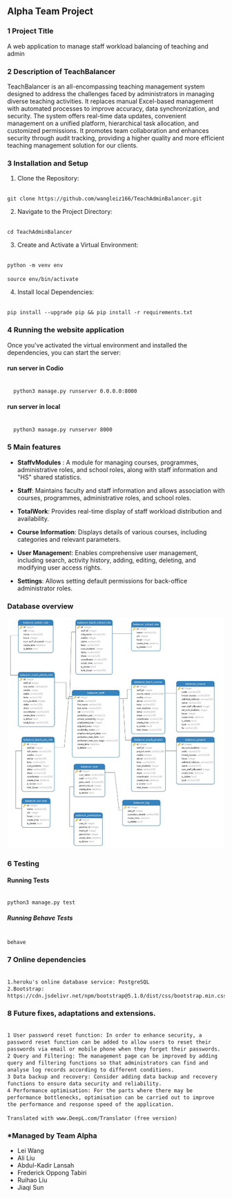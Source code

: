 ## Alpha Team Project



### 1 Project Title



A web application to manage staff workload balancing of teaching and admin



### 2 Description of TeachBalancer




TeachBalancer is an all-encompassing teaching management system designed to address the challenges faced by administrators in managing diverse teaching activities. It replaces manual Excel-based management with automated processes to improve accuracy, data synchronization, and security. The system offers real-time data updates, convenient management on a unified platform, hierarchical task allocation, and customized permissions. It promotes team collaboration and enhances security through audit tracking, providing a higher quality and more efficient teaching management solution for our clients.



### 3 Installation and Setup



1. Clone the Repository:

```

git clone https://github.com/wangleiz166/TeachAdminBalancer.git

```



2. Navigate to the Project Directory:

```

cd TeachAdminBalancer

```



3. Create and Activate a Virtual Environment:

```

python -m venv env

source env/bin/activate

```



4. Install local Dependencies:

```

pip install --upgrade pip && pip install -r requirements.txt

```



### 4 Running the website application



Once you've activated the virtual environment and installed the dependencies, you can start the server:


#### run server in Codio
```bash

  python3 manage.py runserver 0.0.0.0:8000

```

#### run server in local
```bash

  python3 manage.py runserver 8000

```



### 5 Main features

 - **StaffvModules** : A module for managing courses, programmes, administrative roles, and school roles, along with staff information and "HS" shared statistics.

 - **Staff**: Maintains faculty and staff information and allows association with courses, programmes, administrative roles, and school roles.

 - **TotalWork**: Provides real-time display of staff workload distribution and availability.

  - **Course Information**: Displays details of various courses, including categories and relevant parameters.

 - **User Managemen**t: Enables comprehensive user management, including search, activity history, adding, editing, deleting, and modifying user access rights.

 - **Settings**: Allows setting default permissions for back-office administrator roles.

###  Database overview
![enter image description here](https://github.com/wangleiz166/studyInAberdeen/blob/main/Diagram%201.jpg?raw=true)


### 6 Testing


#### Running Tests
```

python3 manage.py test

```


##### Running Behave Tests

```

behave

```

### 7 Online dependencies

```

1.heroku's online database service: PostgreSQL
2.Bootstrap: https://cdn.jsdelivr.net/npm/bootstrap@5.1.0/dist/css/bootstrap.min.css

```

### 8 Future fixes, adaptations and extensions.

```

1 User password reset function: In order to enhance security, a password reset function can be added to allow users to reset their passwords via email or mobile phone when they forget their passwords.
2 Query and Filtering: The management page can be improved by adding query and filtering functions so that administrators can find and analyse log records according to different conditions.
3 Data backup and recovery: Consider adding data backup and recovery functions to ensure data security and reliability.
4 Performance optimisation: For the parts where there may be performance bottlenecks, optimisation can be carried out to improve the performance and response speed of the application.

Translated with www.DeepL.com/Translator (free version)

```


### *Managed by Team Alpha

- Lei Wang
- Ali Liu
- Abdul-Kadir Lansah
- Frederick Oppong Tabiri
- Ruihao Liu
- Jiaqi Sun